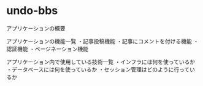 # undo-bbs
アプリケーションの概要

アプリケーションの機能一覧
・記事投稿機能
・記事にコメントを付ける機能
・認証機能
・ページネーション機能

アプリケーション内で使用している技術一覧
・インフラには何を使っているか
・データベースには何を使っているか
・セッション管理はどのように行っているか
